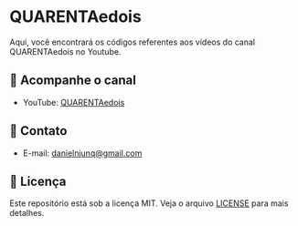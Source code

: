 # QUARENTAedois

Aqui, você encontrará os códigos referentes aos vídeos do canal QUARENTAedois no Youtube.

## 🔗 Acompanhe o canal
- YouTube: [QUARENTAedois](https://www.youtube.com/@quarentae_dois)

## 📩 Contato
- E-mail: danielnjunq@gmail.com

## 📜 Licença
Este repositório está sob a licença MIT. Veja o arquivo [LICENSE](LICENSE) para mais detalhes.
